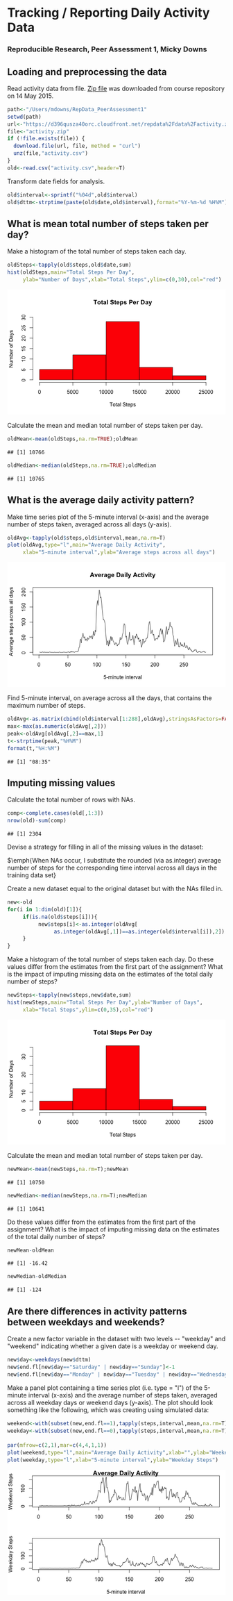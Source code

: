 Tracking / Reporting Daily Activity Data
========================================================
### Reproducible Research, Peer Assessment 1, Micky Downs

## Loading and preprocessing the data
Read activity data from file. [Zip file](https://d396qusza40orc.cloudfront.net/repdata%2Fdata%2Factivity.zip) was downloaded from course repository on 14 May 2015.


```r
path<-"/Users/mdowns/RepData_PeerAssessment1"
setwd(path)
url<-"https://d396qusza40orc.cloudfront.net/repdata%2Fdata%2Factivity.zip"
file<-"activity.zip"
if (!file.exists(file)) {
  download.file(url, file, method = "curl")
  unz(file,"activity.csv")
}
old<-read.csv("activity.csv",header=T)
```

Transform date fields for analysis. 


```r
old$interval<-sprintf("%04d",old$interval)
old$dttm<-strptime(paste(old$date,old$interval),format="%Y-%m-%d %H%M")
```

## What is mean total number of steps taken per day?
Make a histogram of the total number of steps taken each day.


```r
oldSteps<-tapply(old$steps,old$date,sum)
hist(oldSteps,main="Total Steps Per Day",
     ylab="Number of Days",xlab="Total Steps",ylim=c(0,30),col="red")
```

![plot of chunk unnamed-chunk-3](figure/unnamed-chunk-3.png) 

Calculate the mean and median total number of steps taken per day.

```r
oldMean<-mean(oldSteps,na.rm=TRUE);oldMean
```

```
## [1] 10766
```

```r
oldMedian<-median(oldSteps,na.rm=TRUE);oldMedian
```

```
## [1] 10765
```

## What is the average daily activity pattern?
Make time series plot of the 5-minute interval (x-axis) and the average number of steps taken, averaged across all days (y-axis).


```r
oldAvg<-tapply(old$steps,old$interval,mean,na.rm=T)
plot(oldAvg,type="l",main="Average Daily Activity",
     xlab="5-minute interval",ylab="Average steps across all days")
```

![plot of chunk unnamed-chunk-5](figure/unnamed-chunk-5.png) 

Find 5-minute interval, on average across all the days, that contains the maximum number of steps.


```r
oldAvg<-as.matrix(cbind(old$interval[1:288],oldAvg),stringsAsFactors=FALSE)
max<-max(as.numeric(oldAvg[,2]))
peak<-oldAvg[oldAvg[,2]==max,1]
t<-strptime(peak,"%H%M")
format(t,"%H:%M")
```

```
## [1] "08:35"
```

## Imputing missing values
Calculate the total number of rows with NAs.


```r
comp<-complete.cases(old[,1:3])
nrow(old)-sum(comp)
```

```
## [1] 2304
```

Devise a strategy for filling in all of the missing values in the dataset: 

$\emph{When NAs occur, I substitute the rounded (via as.integer) average number of steps for the corresponding time interval across all days in the training data set}

Create a new dataset equal to the original dataset but with the NAs filled in.


```r
new<-old
for(i in 1:dim(old)[1]){
     if(is.na(old$steps[i])){
          new$steps[i]<-as.integer(oldAvg[
               as.integer(oldAvg[,1])==as.integer(old$interval[i]),2])
     }
}
```

Make a histogram of the total number of steps taken each day.  Do these values differ from the estimates from the first part of the assignment? What is the impact of imputing missing data on the estimates of the total daily number of steps?


```r
newSteps<-tapply(new$steps,new$date,sum)
hist(newSteps,main="Total Steps Per Day",ylab="Number of Days",
     xlab="Total Steps",ylim=c(0,35),col="red")
```

![plot of chunk unnamed-chunk-9](figure/unnamed-chunk-9.png) 

Calculate the mean and median total number of steps taken per day.


```r
newMean<-mean(newSteps,na.rm=T);newMean
```

```
## [1] 10750
```

```r
newMedian<-median(newSteps,na.rm=T);newMedian
```

```
## [1] 10641
```

Do these values differ from the estimates from the first part of the assignment? What is the impact of imputing missing data on the estimates of the total daily number of steps? 


```r
newMean-oldMean
```

```
## [1] -16.42
```

```r
newMedian-oldMedian
```

```
## [1] -124
```


## Are there differences in activity patterns between weekdays and weekends?
Create a new factor variable in the dataset with two levels -- "weekday" and "weekend" indicating whether a given date is a weekday or weekend day.

```r
new$day<-weekdays(new$dttm)
new$end.fl[new$day=="Saturday" | new$day=="Sunday"]<-1
new$end.fl[new$day=="Monday" | new$day=="Tuesday" | new$day=="Wednesday" | new$day=="Thursday" | new$day=="Friday"]<-0
```

Make a panel plot containing a time series plot (i.e. type = "l") of the 5-minute interval (x-axis) and the average number of steps taken, averaged across all weekday days or weekend days (y-axis). The plot should look something like the following, which was creating using simulated data:


```r
weekend<-with(subset(new,end.fl==1),tapply(steps,interval,mean,na.rm=T))
weekday<-with(subset(new,end.fl==0),tapply(steps,interval,mean,na.rm=T))

par(mfrow=c(2,1),mar=c(4,4,1,1))
plot(weekend,type="l",main="Average Daily Activity",xlab="",ylab="Weekend Steps")
plot(weekday,type="l",xlab="5-minute interval",ylab="Weekday Steps")
```

![plot of chunk unnamed-chunk-13](figure/unnamed-chunk-13.png) 
